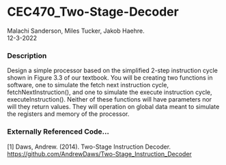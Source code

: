 # CEC470_Two-Stage-Decoder
Malachi Sanderson, Miles Tucker, Jakob Haehre. <br />
12-3-2022 <br />

### Description 
Design a simple processor based on the simplified 2-step instruction cycle shown in Figure 3.3 of our textbook. You will be creating two functions in software, one to simulate the fetch next instruction cycle, fetchNextInstruction(), and one to simulate the execute instruction cycle, executeInstruction(). Neither of these functions will have parameters nor will they return values. They will operation on global data meant to simulate the registers and memory of the processor.

### Externally Referenced Code...
[1] Daws, Andrew. (2014). Two-Stage Instruction Decoder. https://github.com/AndrewDaws/Two-Stage_Instruction_Decoder

